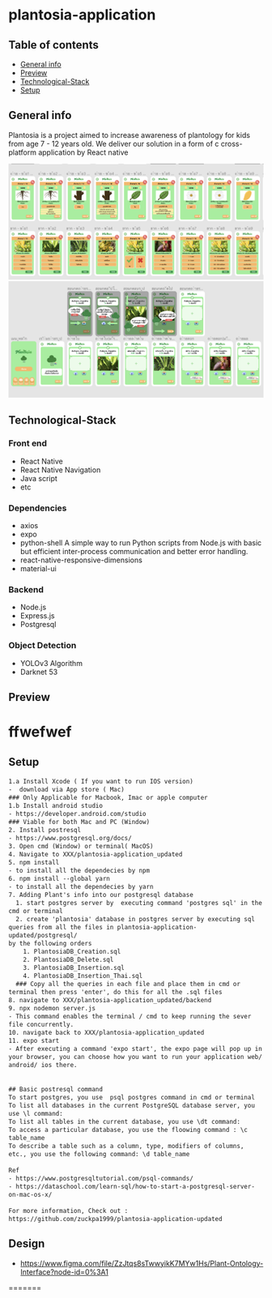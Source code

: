 # plantosia-application

## Table of contents
* [General info](#general-info)
* [Preview](#Preview)
* [Technological-Stack](#Technological-Stack)
* [Setup](#Setup)





## General info

Plantosia is a project aimed to increase awareness of plantology for kids from age 7 - 12 years old. We deliver our solution in a form of c cross-platform application by React native

<img src='./s1.png'>
<img src='./s2.png'>


## Technological-Stack

### Front end
- React Native
- React Native Navigation
- Java script
- etc

### Dependencies
- axios
- expo
- python-shell
A simple way to run Python scripts from Node.js with basic but efficient inter-process communication and better error handling.
- react-native-responsive-dimensions
- material-ui

### Backend
- Node.js
- Express.js
- Postgresql

### Object Detection

- YOLOv3 Algorithm
- Darknet 53


## Preview
# ffwefwef


## Setup

```
1.a Install Xcode ( If you want to run IOS version)
-  download via App store ( Mac)
### Only Applicable for Macbook, Imac or apple computer
1.b Install android studio 
- https://developer.android.com/studio
### Viable for both Mac and PC (Window)
2. Install postresql
- https://www.postgresql.org/docs/
3. Open cmd (Window) or terminal( MacOS)
4. Navigate to XXX/plantosia-application_updated
5. npm install 
- to install all the dependecies by npm
6. npm install --global yarn
- to install all the dependecies by yarn
7. Adding Plant's info into our postgresql database
  1. start postgres server by  executing command 'postgres sql' in the cmd or terminal
  2. create 'plantosia' database in postgres server by executing sql queries from all the files in plantosia-application-updated/postgresql/
by the following orders
    1. PlantosiaDB_Creation.sql
    2. PlantosiaDB_Delete.sql
    3. PlantosiaDB_Insertion.sql
    4. PlantosiaDB_Insertion_Thai.sql
  ### Copy all the queries in each file and place them in cmd or terminal then press 'enter', do this for all the .sql files
8. navigate to XXX/plantosia-application_updated/backend
9. npx nodemon server.js
- This command enables the terminal / cmd to keep running the sever file concurrently.
10. navigate back to XXX/plantosia-application_updated
11. expo start
- After executing a command 'expo start', the expo page will pop up in your browser, you can choose how you want to run your application web/ android/ ios there.


## Basic postresql command
To start postgres, you use  psql postgres command in cmd or terminal
To list all databases in the current PostgreSQL database server, you use \l command:
To list all tables in the current database, you use \dt command:
To access a particular database, you use the floowing command : \c table_name
To describe a table such as a column, type, modifiers of columns, etc., you use the following command: \d table_name

Ref
- https://www.postgresqltutorial.com/psql-commands/
- https://dataschool.com/learn-sql/how-to-start-a-postgresql-server-on-mac-os-x/

For more information, Check out : https://github.com/zuckpa1999/plantosia-application-updated

```


## Design 
- https://www.figma.com/file/ZzJtqs8sTwwyikK7MYw1Hs/Plant-Ontology-Interface?node-id=0%3A1

=======

